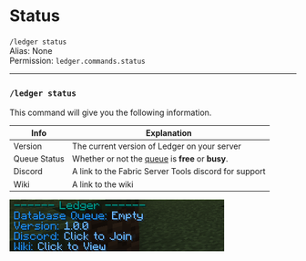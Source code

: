 # Status
`/ledger status`  
Alias: None  
Permission: `ledger.commands.status`

---

### `/ledger status`
This command will give you the following information.

| Info         | Explanation                                                      |
|--------------|------------------------------------------------------------------|
| Version      | The current version of Ledger on your server                     |
| Queue Status | Whether or not the [queue](../queue.md) is **free** or **busy**. |
| Discord      | A link to the Fabric Server Tools discord for support            |
| Wiki         | A link to the wiki                                               |

![status example](../assets/status-example.png)